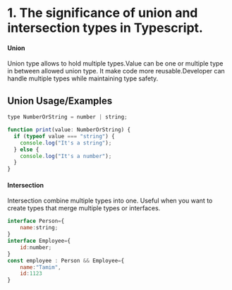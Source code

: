 
# 1. The significance of union and intersection types in Typescript.
#### Union
Union type allows to hold multiple types.Value can be one or multiple type in between allowed union type. It make code more reusable.Developer can handle multiple types while maintaining type safety.

## Union Usage/Examples

```javascript
type NumberOrString = number | string;

function print(value: NumberOrString) {
  if (typeof value === "string") {
    console.log("It's a string");
  } else {
    console.log("It's a number");
  }
}
```
#### Intersection
Intersection combine multiple types into one. Useful when you want to create types that merge multiple types or interfaces.

```javascript
interface Person={
    name:string;
}
interface Employee={
    id:number;
}
const employee : Person && Employee={
    name:"Tamim",
    id:1123
}
```